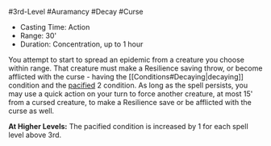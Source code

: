#3rd-Level #Auramancy #Decay #Curse
 
- Casting Time: Action
- Range: 30'
- Duration: Concentration, up to 1 hour  

You attempt to start to spread an epidemic from a creature you choose within range. That creature must make a Resilience saving throw, or become afflicted with the curse - having the [[Conditions#Decaying|decaying]] condition and the [pacified](Conditions.md) 2 condition. As long as the spell persists, you may use a quick action on your turn to force another creature, at most 15' from a cursed creature, to make a Resilience save or be afflicted with the curse as well.
 
**At Higher Levels:** The pacified condition is increased by 1 for each spell level above 3rd.